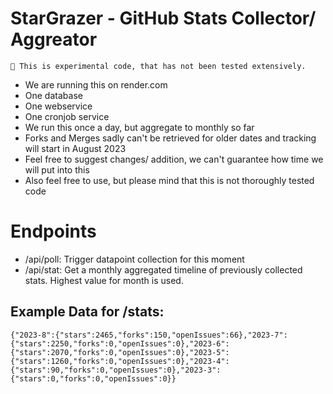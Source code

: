 # StarGrazer - GitHub Stats Collector/ Aggreator
```
🦺 This is experimental code, that has not been tested extensively.
```

- We are running this on render.com
- One database
- One webservice
- One cronjob service
- We run this once a day, but aggregate to monthly so far
- Forks and Merges sadly can't be retrieved for older dates and tracking will start in August 2023
- Feel free to suggest changes/ addition, we can't guarantee how time we will put into this
- Also feel free to use, but please mind that this is not thoroughly tested code

# Endpoints
- /api/poll: Trigger datapoint collection for this moment
- /api/stat: Get a monthly aggregated timeline of previously collected stats. Highest value for month is used.

## Example Data for /stats:
```
{"2023-8":{"stars":2465,"forks":150,"openIssues":66},"2023-7":{"stars":2250,"forks":0,"openIssues":0},"2023-6":{"stars":2070,"forks":0,"openIssues":0},"2023-5":{"stars":1260,"forks":0,"openIssues":0},"2023-4":{"stars":90,"forks":0,"openIssues":0},"2023-3":{"stars":0,"forks":0,"openIssues":0}}
```
